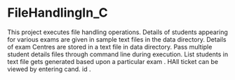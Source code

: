 # FileHandlingIn_C
This project executes file handling operations.
Details of students appearing for various exams are given in sample text files in the data directory.
Details of exam Centres are stored in a text file in data directory.
Pass multiple student details files through command line during execution.
List students in text  file gets generated based upon a particular exam .
HAll ticket can be viewed by entering cand. id .
